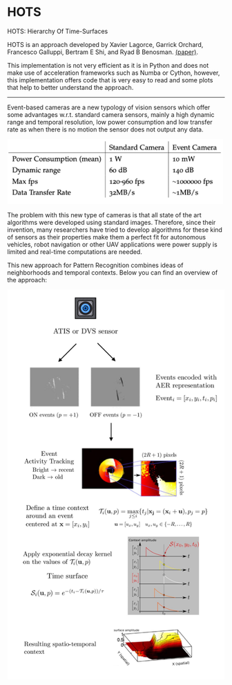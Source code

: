 # HOTS
HOTS: Hierarchy Of Time-Surfaces

HOTS is an approach developed by Xavier Lagorce, Garrick Orchard, Francesco Galluppi, Bertram E Shi, and Ryad B Benosman.
[(paper)](https://www.neuromorphic-vision.com/public/publications/1/publication.pdf).

This implementation is not very efficient as it is in Python and does not make use of acceleration frameworks such as Numba or Cython, however, this implementation offers code that is very easy to read and some plots that help to better understand the approach.

---

Event-based cameras are a new typology of vision sensors which offer some advantages w.r.t. standard camera sensors, mainly a high dynamic range and temporal resolution, low power consumption and low transfer rate as when there is no motion the sensor does not output any data.

<p align="left">
    <img src="images/ebc.png?raw=true" width="500" alt="Event Based Camera Advantages"/> </br>
</p>

The problem with this new type of cameras is that all state of the art algorithms were developed using standard images. Therefore, since their invention, many researchers have tried to develop algorithms for these kind of sensors as their properties make them a perfect fit for autonomous vehicles, robot navigation or other UAV applications were power supply is limited and real-time computations are needed.

This new approach for Pattern Recognition combines ideas of neighborhoods and temporal contexts. Below you can find an overview of the approach:

<p align="left">
    <img src="images/hots.jpg?raw=true" width="600" alt="HOTS overview"/> </br>
</p>
